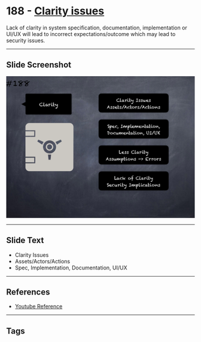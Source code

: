 # 188 - [Clarity issues](Clarity%20issues.md)
Lack of clarity in system specification, documentation, implementation or UI/UX will lead to incorrect expectations/outcome which may lead to security issues.
___
## Slide Screenshot
![0188.png](../../images/5.Pitfalls%20and%20Best%20Practices%20201/188.png)
___
## Slide Text
- Clarity Issues
- Assets/Actors/Actions
- Spec, Implementation, Documentation, UI/UX
___
## References
- [Youtube Reference](https://youtu.be/QSsfkmcdbPw?t=439)
___
## Tags